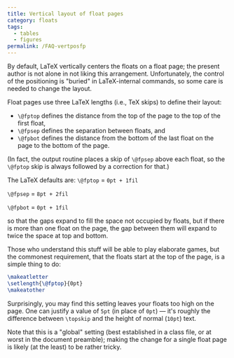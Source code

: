 ```yaml
---
title: Vertical layout of float pages
category: floats
tags:
  - tables
  - figures
permalink: /FAQ-vertposfp
---
```


By default, LaTeX vertically centers the floats on a float page;
the present author is not alone in not liking this arrangement.
Unfortunately, the control of the positioning is "buried" in
LaTeX-internal commands, so some care is needed to change the
layout.

Float pages use three LaTeX lengths (i.e., TeX skips) to define
their layout:

- `\@fptop` defines the distance from the
  top of the page to the top of the first float,
- `\@fpsep` defines the separation between
  floats, and
- `\@fpbot` defines the distance from the
  bottom of the last float on the page to the bottom of the page.

(In fact, the output routine places a skip of `\@fpsep` above each float, so
the `\@fptop` skip is always followed by a correction for that.)

The LaTeX defaults are:
  `\@fptop` = `0pt + 1fil`

  `\@fpsep` = `8pt + 2fil`

  `\@fpbot` = `0pt + 1fil`

so that the gaps expand to fill the space not occupied by floats, but
if there is more than one float on the page, the gap between them will
expand to twice the space at top and bottom.

Those who understand this stuff will be able to play elaborate games,
but the commonest requirement, that the floats start at the top of the
page, is a simple thing to do:
```latex
\makeatletter
\setlength{\@fptop}{0pt}
\makeatother
```
Surprisingly, you may find this setting leaves your floats too high on
the page.  One can justify a value of `5pt` (in place of
`0pt`)&nbsp;&mdash; it's roughly the difference between `\topskip`
and the height of normal (`10pt`) text.

Note that this is a "global" setting (best established in a class
file, or at worst in the document preamble); making the change for a
single float page is likely (at the least) to be rather tricky.

